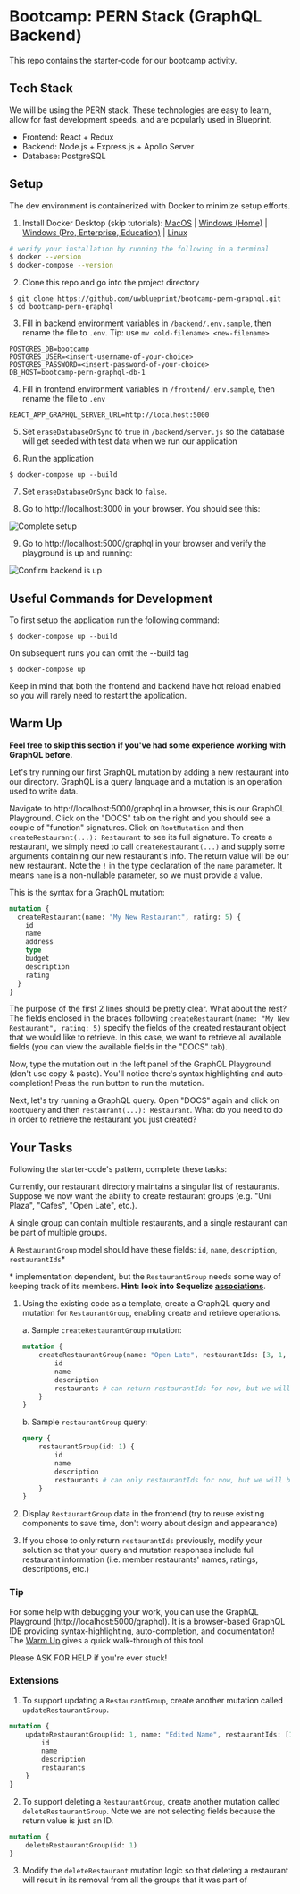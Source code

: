 # Bootcamp: PERN Stack (GraphQL Backend)

This repo contains the starter-code for our bootcamp activity.

## Tech Stack

We will be using the PERN stack. These technologies are easy to learn, allow for fast development speeds, and are popularly used in Blueprint.

* Frontend: React + Redux
* Backend: Node.js + Express.js + Apollo Server
* Database: PostgreSQL

## Setup

The dev environment is containerized with Docker to minimize setup efforts.

1. Install Docker Desktop (skip tutorials): [MacOS](https://docs.docker.com/docker-for-mac/install/) | [Windows (Home)](https://docs.docker.com/docker-for-windows/install-windows-home/) | [Windows (Pro, Enterprise, Education)](https://docs.docker.com/docker-for-windows/install/) | [Linux](https://docs.docker.com/engine/install/#server)
```bash
# verify your installation by running the following in a terminal
$ docker --version
$ docker-compose --version
```

2. Clone this repo and go into the project directory
```
$ git clone https://github.com/uwblueprint/bootcamp-pern-graphql.git
$ cd bootcamp-pern-graphql
```

3. Fill in backend environment variables in `/backend/.env.sample`, then rename the file to `.env`. Tip: use `mv <old-filename> <new-filename>`
```
POSTGRES_DB=bootcamp
POSTGRES_USER=<insert-username-of-your-choice>
POSTGRES_PASSWORD=<insert-password-of-your-choice>
DB_HOST=bootcamp-pern-graphql-db-1
```

4. Fill in frontend environment variables in `/frontend/.env.sample`, then rename the file to `.env`
```
REACT_APP_GRAPHQL_SERVER_URL=http://localhost:5000
```

5. Set `eraseDatabaseOnSync` to `true` in `/backend/server.js` so the database will get seeded with test data when we run our application

6. Run the application
```
$ docker-compose up --build
```
7. Set `eraseDatabaseOnSync` back to `false`.

8. Go to http://localhost:3000 in your browser. You should see this:

![Complete setup](docs/complete_setup.PNG)

9. Go to http://localhost:5000/graphql in your browser and verify the playground is up and running:

![Confirm backend is up](docs/running_graphql_playground.png)

## Useful Commands for Development

To first setup the application run the following command:

```
$ docker-compose up --build
```

On subsequent runs you can omit the --build tag

```
$ docker-compose up
```

Keep in mind that both the frontend and backend have hot reload enabled so you will rarely need to restart the application.

## Warm Up

**Feel free to skip this section if you've had some experience working with GraphQL before.**

Let's try running our first GraphQL mutation by adding a new restaurant into our directory. GraphQL is a query language and a mutation is an operation used to write data.

Navigate to http://localhost:5000/graphql in a browser, this is our GraphQL Playground. Click on the "DOCS" tab on the right and you should see a couple of "function" signatures. Click on `RootMutation` and then `createRestaurant(...): Restaurant` to see its full signature. To create a restaurant, we simply need to call `createRestaurant(...)` and supply some arguments containing our new restaurant's info. The return value will be our new restaurant. Note the `!` in the type declaration of the `name` parameter. It means `name` is a non-nullable parameter, so we must provide a value.

This is the syntax for a GraphQL mutation:
```graphql
mutation {
  createRestaurant(name: "My New Restaurant", rating: 5) {
    id
    name
    address
    type
    budget
    description
    rating
  }
}
```

The purpose of the first 2 lines should be pretty clear. What about the rest? The fields enclosed in the braces following `createRestaurant(name: "My New Restaurant", rating: 5)` specify the fields of the created restaurant object that we would like to retrieve. In this case, we want to retrieve all available fields (you can view the available fields in the "DOCS" tab).

Now, type the mutation out in the left panel of the GraphQL Playground (don't use copy & paste). You'll notice there's syntax highlighting and auto-completion! Press the run button to run the mutation.

Next, let's try running a GraphQL query. Open "DOCS" again and click on `RootQuery` and then `restaurant(...): Restaurant`. What do you need to do in order to retrieve the restaurant you just created?

## Your Tasks

Following the starter-code's pattern, complete these tasks:

Currently, our restaurant directory maintains a singular list of restaurants. Suppose we now want the ability to create restaurant groups (e.g. "Uni Plaza", "Cafes", "Open Late", etc.).

A single group can contain multiple restaurants, and a single restaurant can be part of multiple groups.

A `RestaurantGroup` model should have these fields: `id`, `name`, `description`, `restaurantIds`*

\* implementation dependent, but the `RestaurantGroup` needs some way of keeping track of its members. **Hint: look into Sequelize [associations](https://sequelize.org/master/manual/assocs.html)**.

1. Using the existing code as a template, create a GraphQL query and mutation for `RestaurantGroup`, enabling create and retrieve operations.

    a. Sample `createRestaurantGroup` mutation:
    ```graphql
    mutation {
        createRestaurantGroup(name: "Open Late", restaurantIds: [3, 1, 4]) {
            id
            name
            description
            restaurants # can return restaurantIds for now, but we will be expanding on this shortly
        }
    }
    ```

    b. Sample `restaurantGroup` query:
    ```graphql
    query {
        restaurantGroup(id: 1) {
            id
            name
            description
            restaurants # can only restaurantIds for now, but we will be expanding on this shortly
        }
    }
    ```

2. Display `RestaurantGroup` data in the frontend (try to reuse existing components to save time, don't worry about design and appearance)

3. If you chose to only return `restaurantIds` previously, modify your solution so that your query and mutation responses include full restaurant information (i.e. member restaurants' names, ratings, descriptions, etc.)

### Tip

For some help with debugging your work, you can use the GraphQL Playground (http://localhost:5000/graphql). It is a browser-based GraphQL IDE providing syntax-highlighting, auto-completion, and documentation! The [Warm Up](#warm-up) gives a quick walk-through of this tool.

Please ASK FOR HELP if you're ever stuck!

### Extensions

1. To support updating a `RestaurantGroup`, create another mutation called `updateRestaurantGroup`.
```graphql
mutation {
    updateRestaurantGroup(id: 1, name: "Edited Name", restaurantIds: [1, 2]) {
        id
        name
        description
        restaurants
    }
}
```

2. To support deleting a `RestaurantGroup`, create another mutation called `deleteRestaurantGroup`. Note we are not selecting fields because the return value is just an ID.
```graphql
mutation {
    deleteRestaurantGroup(id: 1)
}
```

3. Modify the `deleteRestaurant` mutation logic so that deleting a restaurant will result in its removal from all the groups that it was part of
